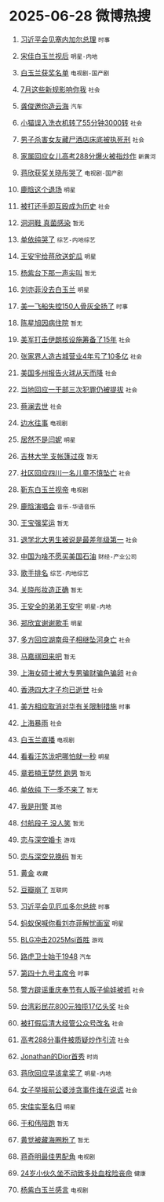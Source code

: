 # 2025-06-28 微博热搜 
1. [习近平会见塞内加尔总理](https://m.weibo.cn/search?containerid=100103type%3D1%26t%3D10%26q%3D%23%E4%B9%A0%E8%BF%91%E5%B9%B3%E4%BC%9A%E8%A7%81%E5%A1%9E%E5%86%85%E5%8A%A0%E5%B0%94%E6%80%BB%E7%90%86%23&stream_entry_id=51&isnewpage=1&extparam=seat%3D1%26c_type%3D51%26q%3D%2523%25E4%25B9%25A0%25E8%25BF%2591%25E5%25B9%25B3%25E4%25BC%259A%25E8%25A7%2581%25E5%25A1%259E%25E5%2586%2585%25E5%258A%25A0%25E5%25B0%2594%25E6%2580%25BB%25E7%2590%2586%2523%26cate%3D10103%26pos%3D0%26dgr%3D0%26filter_type%3Drealtimehot%26stream_entry_id%3D51%26display_time%3D1751044578%26pre_seqid%3D175104457835301616139125) `时事` 

2. [宋佳白玉兰视后](https://m.weibo.cn/search?containerid=100103type%3D1%26t%3D10%26q%3D%E5%AE%8B%E4%BD%B3%E7%99%BD%E7%8E%89%E5%85%B0%E8%A7%86%E5%90%8E&stream_entry_id=31&isnewpage=1&extparam=seat%3D1%26realpos%3D1%26q%3D%25E5%25AE%258B%25E4%25BD%25B3%25E7%2599%25BD%25E7%258E%2589%25E5%2585%25B0%25E8%25A7%2586%25E5%2590%258E%26band_rank%3D1%26filter_type%3Drealtimehot%26c_type%3D31%26flag%3D16%26cate%3D5001%26pos%3D0%26dgr%3D0%26lcate%3D5001%26stream_entry_id%3D31%26display_time%3D1751044578%26pre_seqid%3D175104457835301616139125) `明星-内地` 

3. [白玉兰获奖名单](https://m.weibo.cn/search?containerid=100103type%3D1%26t%3D10%26q%3D%23%E7%99%BD%E7%8E%89%E5%85%B0%E8%8E%B7%E5%A5%96%E5%90%8D%E5%8D%95%23&stream_entry_id=31&isnewpage=1&extparam=seat%3D1%26realpos%3D2%26q%3D%2523%25E7%2599%25BD%25E7%258E%2589%25E5%2585%25B0%25E8%258E%25B7%25E5%25A5%2596%25E5%2590%258D%25E5%258D%2595%2523%26band_rank%3D2%26filter_type%3Drealtimehot%26c_type%3D31%26flag%3D16%26cate%3D5001%26pos%3D1%26dgr%3D0%26lcate%3D5001%26stream_entry_id%3D31%26display_time%3D1751044578%26pre_seqid%3D175104457835301616139125) `电视剧-国产剧` 

4. [7月这些新规影响你我](https://m.weibo.cn/search?containerid=100103type%3D1%26t%3D10%26q%3D%237%E6%9C%88%E8%BF%99%E4%BA%9B%E6%96%B0%E8%A7%84%E5%BD%B1%E5%93%8D%E4%BD%A0%E6%88%91%23&stream_entry_id=31&isnewpage=1&extparam=seat%3D1%26realpos%3D3%26q%3D%25237%25E6%259C%2588%25E8%25BF%2599%25E4%25BA%259B%25E6%2596%25B0%25E8%25A7%2584%25E5%25BD%25B1%25E5%2593%258D%25E4%25BD%25A0%25E6%2588%2591%2523%26band_rank%3D3%26filter_type%3Drealtimehot%26c_type%3D31%26flag%3D0%26cate%3D5001%26pos%3D2%26dgr%3D0%26lcate%3D5001%26stream_entry_id%3D31%26display_time%3D1751044578%26pre_seqid%3D175104457835301616139125) `社会` 

5. [龚俊邀你造云海](https://m.weibo.cn/search?containerid=100103type%3D1%26t%3D10%26q%3D%23%E9%BE%9A%E4%BF%8A%E9%82%80%E4%BD%A0%E9%80%A0%E4%BA%91%E6%B5%B7%23&stream_entry_id=31&isnewpage=1&extparam=seat%3D1%26topic_ad%3D1%26q%3D%2523%25E9%25BE%259A%25E4%25BF%258A%25E9%2582%2580%25E4%25BD%25A0%25E9%2580%25A0%25E4%25BA%2591%25E6%25B5%25B7%2523%26dgr%3D0%26adid%3D292271%26filter_type%3Drealtimehot%26c_type%3D31%26band_rank%3D4%26cate%3D5001%26pos%3D3%26is_ad_pos%3D1%26lcate%3D5001%26stream_entry_id%3D31%26display_time%3D1751044578%26pre_seqid%3D175104457835301616139125) `汽车` 

6. [小猫误入洗衣机转了55分钟3000转](https://m.weibo.cn/search?containerid=100103type%3D1%26t%3D10%26q%3D%23%E5%B0%8F%E7%8C%AB%E8%AF%AF%E5%85%A5%E6%B4%97%E8%A1%A3%E6%9C%BA%E8%BD%AC%E4%BA%8655%E5%88%86%E9%92%9F3000%E8%BD%AC%23&stream_entry_id=31&isnewpage=1&extparam=seat%3D1%26realpos%3D4%26q%3D%2523%25E5%25B0%258F%25E7%258C%25AB%25E8%25AF%25AF%25E5%2585%25A5%25E6%25B4%2597%25E8%25A1%25A3%25E6%259C%25BA%25E8%25BD%25AC%25E4%25BA%258655%25E5%2588%2586%25E9%2592%259F3000%25E8%25BD%25AC%2523%26band_rank%3D4%26filter_type%3Drealtimehot%26c_type%3D31%26flag%3D0%26cate%3D5001%26pos%3D4%26dgr%3D0%26lcate%3D5001%26stream_entry_id%3D31%26display_time%3D1751044578%26pre_seqid%3D175104457835301616139125) `社会` 

7. [男子杀害女友藏尸酒店床底被执死刑](https://m.weibo.cn/search?containerid=100103type%3D1%26t%3D10%26q%3D%23%E7%94%B7%E5%AD%90%E6%9D%80%E5%AE%B3%E5%A5%B3%E5%8F%8B%E8%97%8F%E5%B0%B8%E9%85%92%E5%BA%97%E5%BA%8A%E5%BA%95%E8%A2%AB%E6%89%A7%E6%AD%BB%E5%88%91%23&stream_entry_id=31&isnewpage=1&extparam=seat%3D1%26realpos%3D5%26q%3D%2523%25E7%2594%25B7%25E5%25AD%2590%25E6%259D%2580%25E5%25AE%25B3%25E5%25A5%25B3%25E5%258F%258B%25E8%2597%258F%25E5%25B0%25B8%25E9%2585%2592%25E5%25BA%2597%25E5%25BA%258A%25E5%25BA%2595%25E8%25A2%25AB%25E6%2589%25A7%25E6%25AD%25BB%25E5%2588%2591%2523%26band_rank%3D5%26filter_type%3Drealtimehot%26c_type%3D31%26flag%3D0%26cate%3D5001%26pos%3D5%26dgr%3D0%26lcate%3D5001%26stream_entry_id%3D31%26display_time%3D1751044578%26pre_seqid%3D175104457835301616139125) `社会` 

8. [家属回应女儿高考288分爆火被指炒作](https://m.weibo.cn/search?containerid=100103type%3D1%26t%3D10%26q%3D%E5%AE%B6%E5%B1%9E%E5%9B%9E%E5%BA%94%E5%A5%B3%E5%84%BF%E9%AB%98%E8%80%83288%E5%88%86%E7%88%86%E7%81%AB%E8%A2%AB%E6%8C%87%E7%82%92%E4%BD%9C&stream_entry_id=31&isnewpage=1&extparam=seat%3D1%26realpos%3D6%26q%3D%25E5%25AE%25B6%25E5%25B1%259E%25E5%259B%259E%25E5%25BA%2594%25E5%25A5%25B3%25E5%2584%25BF%25E9%25AB%2598%25E8%2580%2583288%25E5%2588%2586%25E7%2588%2586%25E7%2581%25AB%25E8%25A2%25AB%25E6%258C%2587%25E7%2582%2592%25E4%25BD%259C%26band_rank%3D6%26filter_type%3Drealtimehot%26c_type%3D31%26flag%3D1%26cate%3D5001%26pos%3D6%26dgr%3D0%26lcate%3D5001%26stream_entry_id%3D31%26display_time%3D1751044578%26pre_seqid%3D175104457835301616139125) `新黄河` 

9. [蒋欣获奖关晓彤哭了](https://m.weibo.cn/search?containerid=100103type%3D1%26t%3D10%26q%3D%23%E8%92%8B%E6%AC%A3%E8%8E%B7%E5%A5%96%E5%85%B3%E6%99%93%E5%BD%A4%E5%93%AD%E4%BA%86%23&stream_entry_id=31&isnewpage=1&extparam=seat%3D1%26realpos%3D7%26q%3D%2523%25E8%2592%258B%25E6%25AC%25A3%25E8%258E%25B7%25E5%25A5%2596%25E5%2585%25B3%25E6%2599%2593%25E5%25BD%25A4%25E5%2593%25AD%25E4%25BA%2586%2523%26band_rank%3D7%26filter_type%3Drealtimehot%26c_type%3D31%26flag%3D2%26cate%3D5001%26pos%3D7%26dgr%3D0%26lcate%3D5001%26stream_entry_id%3D31%26display_time%3D1751044578%26pre_seqid%3D175104457835301616139125) `电视剧-国产剧` 

10. [鹿晗这个退场](https://m.weibo.cn/search?containerid=100103type%3D1%26t%3D10%26q%3D%23%E9%B9%BF%E6%99%97%E8%BF%99%E4%B8%AA%E9%80%80%E5%9C%BA%23&stream_entry_id=31&isnewpage=1&extparam=seat%3D1%26realpos%3D8%26q%3D%2523%25E9%25B9%25BF%25E6%2599%2597%25E8%25BF%2599%25E4%25B8%25AA%25E9%2580%2580%25E5%259C%25BA%2523%26band_rank%3D8%26filter_type%3Drealtimehot%26c_type%3D31%26flag%3D2%26cate%3D5001%26pos%3D8%26dgr%3D0%26lcate%3D5001%26stream_entry_id%3D31%26display_time%3D1751044578%26pre_seqid%3D175104457835301616139125) `明星` 

11. [被打还手即互殴成为历史](https://m.weibo.cn/search?containerid=100103type%3D1%26t%3D10%26q%3D%23%E8%A2%AB%E6%89%93%E8%BF%98%E6%89%8B%E5%8D%B3%E4%BA%92%E6%AE%B4%E6%88%90%E4%B8%BA%E5%8E%86%E5%8F%B2%23&stream_entry_id=31&isnewpage=1&extparam=seat%3D1%26realpos%3D9%26q%3D%2523%25E8%25A2%25AB%25E6%2589%2593%25E8%25BF%2598%25E6%2589%258B%25E5%258D%25B3%25E4%25BA%2592%25E6%25AE%25B4%25E6%2588%2590%25E4%25B8%25BA%25E5%258E%2586%25E5%258F%25B2%2523%26band_rank%3D9%26filter_type%3Drealtimehot%26c_type%3D31%26flag%3D0%26cate%3D5001%26pos%3D9%26dgr%3D0%26lcate%3D5001%26stream_entry_id%3D31%26display_time%3D1751044578%26pre_seqid%3D175104457835301616139125) `社会` 

12. [洞洞鞋 真菌感染](https://m.weibo.cn/search?containerid=100103type%3D1%26t%3D10%26q%3D%E6%B4%9E%E6%B4%9E%E9%9E%8B+%E7%9C%9F%E8%8F%8C%E6%84%9F%E6%9F%93&stream_entry_id=31&isnewpage=1&extparam=seat%3D1%26realpos%3D10%26q%3D%25E6%25B4%259E%25E6%25B4%259E%25E9%259E%258B%2520%25E7%259C%259F%25E8%258F%258C%25E6%2584%259F%25E6%259F%2593%26band_rank%3D10%26filter_type%3Drealtimehot%26c_type%3D31%26flag%3D0%26cate%3D5001%26pos%3D10%26dgr%3D0%26lcate%3D5001%26stream_entry_id%3D31%26display_time%3D1751044578%26pre_seqid%3D175104457835301616139125) `暂无` 

13. [单依纯哭了](https://m.weibo.cn/search?containerid=100103type%3D1%26t%3D10%26q%3D%E5%8D%95%E4%BE%9D%E7%BA%AF%E5%93%AD%E4%BA%86&stream_entry_id=31&isnewpage=1&extparam=seat%3D1%26realpos%3D11%26q%3D%25E5%258D%2595%25E4%25BE%259D%25E7%25BA%25AF%25E5%2593%25AD%25E4%25BA%2586%26band_rank%3D11%26filter_type%3Drealtimehot%26c_type%3D31%26flag%3D2%26cate%3D5001%26pos%3D11%26dgr%3D0%26lcate%3D5001%26stream_entry_id%3D31%26display_time%3D1751044578%26pre_seqid%3D175104457835301616139125) `综艺-内地综艺` 

14. [王安宇给蒋欣送蛇瓜](https://m.weibo.cn/search?containerid=100103type%3D1%26t%3D10%26q%3D%23%E7%8E%8B%E5%AE%89%E5%AE%87%E7%BB%99%E8%92%8B%E6%AC%A3%E9%80%81%E8%9B%87%E7%93%9C%23&stream_entry_id=31&isnewpage=1&extparam=seat%3D1%26realpos%3D12%26q%3D%2523%25E7%258E%258B%25E5%25AE%2589%25E5%25AE%2587%25E7%25BB%2599%25E8%2592%258B%25E6%25AC%25A3%25E9%2580%2581%25E8%259B%2587%25E7%2593%259C%2523%26band_rank%3D12%26filter_type%3Drealtimehot%26c_type%3D31%26flag%3D1%26cate%3D5001%26pos%3D12%26dgr%3D0%26lcate%3D5001%26stream_entry_id%3D31%26display_time%3D1751044578%26pre_seqid%3D175104457835301616139125) `明星` 

15. [杨紫台下那一声尖叫](https://m.weibo.cn/search?containerid=100103type%3D1%26t%3D10%26q%3D%E6%9D%A8%E7%B4%AB%E5%8F%B0%E4%B8%8B%E9%82%A3%E4%B8%80%E5%A3%B0%E5%B0%96%E5%8F%AB&stream_entry_id=31&isnewpage=1&extparam=seat%3D1%26realpos%3D13%26q%3D%25E6%259D%25A8%25E7%25B4%25AB%25E5%258F%25B0%25E4%25B8%258B%25E9%2582%25A3%25E4%25B8%2580%25E5%25A3%25B0%25E5%25B0%2596%25E5%258F%25AB%26band_rank%3D13%26filter_type%3Drealtimehot%26c_type%3D31%26flag%3D2%26cate%3D5001%26pos%3D13%26dgr%3D0%26lcate%3D5001%26stream_entry_id%3D31%26display_time%3D1751044578%26pre_seqid%3D175104457835301616139125) `暂无` 

16. [刘亦菲没去白玉兰](https://m.weibo.cn/search?containerid=100103type%3D1%26t%3D10%26q%3D%23%E5%88%98%E4%BA%A6%E8%8F%B2%E6%B2%A1%E5%8E%BB%E7%99%BD%E7%8E%89%E5%85%B0%23&stream_entry_id=31&isnewpage=1&extparam=seat%3D1%26realpos%3D14%26q%3D%2523%25E5%2588%2598%25E4%25BA%25A6%25E8%258F%25B2%25E6%25B2%25A1%25E5%258E%25BB%25E7%2599%25BD%25E7%258E%2589%25E5%2585%25B0%2523%26band_rank%3D14%26filter_type%3Drealtimehot%26c_type%3D31%26flag%3D0%26cate%3D5001%26pos%3D14%26dgr%3D0%26lcate%3D5001%26stream_entry_id%3D31%26display_time%3D1751044578%26pre_seqid%3D175104457835301616139125) `明星` 

17. [美一飞船失控150人骨灰全扬了](https://m.weibo.cn/search?containerid=100103type%3D1%26t%3D10%26q%3D%23%E7%BE%8E%E4%B8%80%E9%A3%9E%E8%88%B9%E5%A4%B1%E6%8E%A7150%E4%BA%BA%E9%AA%A8%E7%81%B0%E5%85%A8%E6%89%AC%E4%BA%86%23&stream_entry_id=31&isnewpage=1&extparam=seat%3D1%26realpos%3D15%26q%3D%2523%25E7%25BE%258E%25E4%25B8%2580%25E9%25A3%259E%25E8%2588%25B9%25E5%25A4%25B1%25E6%258E%25A7150%25E4%25BA%25BA%25E9%25AA%25A8%25E7%2581%25B0%25E5%2585%25A8%25E6%2589%25AC%25E4%25BA%2586%2523%26band_rank%3D15%26filter_type%3Drealtimehot%26c_type%3D31%26flag%3D0%26cate%3D5001%26pos%3D15%26dgr%3D0%26lcate%3D5001%26stream_entry_id%3D31%26display_time%3D1751044578%26pre_seqid%3D175104457835301616139125) `时事` 

18. [陈星旭因病住院](https://m.weibo.cn/search?containerid=100103type%3D1%26t%3D10%26q%3D%23%E9%99%88%E6%98%9F%E6%97%AD%E5%9B%A0%E7%97%85%E4%BD%8F%E9%99%A2%23&stream_entry_id=31&isnewpage=1&extparam=seat%3D1%26realpos%3D16%26q%3D%2523%25E9%2599%2588%25E6%2598%259F%25E6%2597%25AD%25E5%259B%25A0%25E7%2597%2585%25E4%25BD%258F%25E9%2599%25A2%2523%26band_rank%3D16%26filter_type%3Drealtimehot%26c_type%3D31%26flag%3D1%26cate%3D5001%26pos%3D16%26dgr%3D0%26lcate%3D5001%26stream_entry_id%3D31%26display_time%3D1751044578%26pre_seqid%3D175104457835301616139125) `暂无` 

19. [美军打击伊朗核设施筹备了15年](https://m.weibo.cn/search?containerid=100103type%3D1%26t%3D10%26q%3D%23%E7%BE%8E%E5%86%9B%E6%89%93%E5%87%BB%E4%BC%8A%E6%9C%97%E6%A0%B8%E8%AE%BE%E6%96%BD%E7%AD%B9%E5%A4%87%E4%BA%8615%E5%B9%B4%23&stream_entry_id=31&isnewpage=1&extparam=seat%3D1%26realpos%3D17%26q%3D%2523%25E7%25BE%258E%25E5%2586%259B%25E6%2589%2593%25E5%2587%25BB%25E4%25BC%258A%25E6%259C%2597%25E6%25A0%25B8%25E8%25AE%25BE%25E6%2596%25BD%25E7%25AD%25B9%25E5%25A4%2587%25E4%25BA%258615%25E5%25B9%25B4%2523%26band_rank%3D17%26filter_type%3Drealtimehot%26c_type%3D31%26flag%3D1%26cate%3D5001%26pos%3D17%26dgr%3D0%26lcate%3D5001%26stream_entry_id%3D31%26display_time%3D1751044578%26pre_seqid%3D175104457835301616139125) `社会` 

20. [张家界人造古城营业4年亏了10多亿](https://m.weibo.cn/search?containerid=100103type%3D1%26t%3D10%26q%3D%23%E5%BC%A0%E5%AE%B6%E7%95%8C%E4%BA%BA%E9%80%A0%E5%8F%A4%E5%9F%8E%E8%90%A5%E4%B8%9A4%E5%B9%B4%E4%BA%8F%E4%BA%8610%E5%A4%9A%E4%BA%BF%23&stream_entry_id=31&isnewpage=1&extparam=seat%3D1%26realpos%3D18%26q%3D%2523%25E5%25BC%25A0%25E5%25AE%25B6%25E7%2595%258C%25E4%25BA%25BA%25E9%2580%25A0%25E5%258F%25A4%25E5%259F%258E%25E8%2590%25A5%25E4%25B8%259A4%25E5%25B9%25B4%25E4%25BA%258F%25E4%25BA%258610%25E5%25A4%259A%25E4%25BA%25BF%2523%26band_rank%3D18%26filter_type%3Drealtimehot%26c_type%3D31%26flag%3D0%26cate%3D5001%26pos%3D18%26dgr%3D0%26lcate%3D5001%26stream_entry_id%3D31%26display_time%3D1751044578%26pre_seqid%3D175104457835301616139125) `社会` 

21. [美国多州报告火球从天而降](https://m.weibo.cn/search?containerid=100103type%3D1%26t%3D10%26q%3D%23%E7%BE%8E%E5%9B%BD%E5%A4%9A%E5%B7%9E%E6%8A%A5%E5%91%8A%E7%81%AB%E7%90%83%E4%BB%8E%E5%A4%A9%E8%80%8C%E9%99%8D%23&stream_entry_id=31&isnewpage=1&extparam=seat%3D1%26realpos%3D19%26q%3D%2523%25E7%25BE%258E%25E5%259B%25BD%25E5%25A4%259A%25E5%25B7%259E%25E6%258A%25A5%25E5%2591%258A%25E7%2581%25AB%25E7%2590%2583%25E4%25BB%258E%25E5%25A4%25A9%25E8%2580%258C%25E9%2599%258D%2523%26band_rank%3D19%26filter_type%3Drealtimehot%26c_type%3D31%26flag%3D0%26cate%3D5001%26pos%3D19%26dgr%3D0%26lcate%3D5001%26stream_entry_id%3D31%26display_time%3D1751044578%26pre_seqid%3D175104457835301616139125) `社会` 

22. [当地回应一干部三次犯罪仍被提拔](https://m.weibo.cn/search?containerid=100103type%3D1%26t%3D10%26q%3D%23%E5%BD%93%E5%9C%B0%E5%9B%9E%E5%BA%94%E4%B8%80%E5%B9%B2%E9%83%A8%E4%B8%89%E6%AC%A1%E7%8A%AF%E7%BD%AA%E4%BB%8D%E8%A2%AB%E6%8F%90%E6%8B%94%23&stream_entry_id=31&isnewpage=1&extparam=seat%3D1%26realpos%3D20%26q%3D%2523%25E5%25BD%2593%25E5%259C%25B0%25E5%259B%259E%25E5%25BA%2594%25E4%25B8%2580%25E5%25B9%25B2%25E9%2583%25A8%25E4%25B8%2589%25E6%25AC%25A1%25E7%258A%25AF%25E7%25BD%25AA%25E4%25BB%258D%25E8%25A2%25AB%25E6%258F%2590%25E6%258B%2594%2523%26band_rank%3D20%26filter_type%3Drealtimehot%26c_type%3D31%26flag%3D1%26cate%3D5001%26pos%3D20%26dgr%3D0%26lcate%3D5001%26stream_entry_id%3D31%26display_time%3D1751044578%26pre_seqid%3D175104457835301616139125) `社会` 

23. [蔡澜去世](https://m.weibo.cn/search?containerid=100103type%3D1%26t%3D10%26q%3D%23%E8%94%A1%E6%BE%9C%E5%8E%BB%E4%B8%96%23&stream_entry_id=31&isnewpage=1&extparam=seat%3D1%26realpos%3D21%26q%3D%2523%25E8%2594%25A1%25E6%25BE%259C%25E5%258E%25BB%25E4%25B8%2596%2523%26band_rank%3D21%26filter_type%3Drealtimehot%26c_type%3D31%26flag%3D0%26cate%3D5001%26pos%3D21%26dgr%3D0%26lcate%3D5001%26stream_entry_id%3D31%26display_time%3D1751044578%26pre_seqid%3D175104457835301616139125) `社会` 

24. [边水往事](https://m.weibo.cn/search?containerid=100103type%3D1%26t%3D10%26q%3D%E8%BE%B9%E6%B0%B4%E5%BE%80%E4%BA%8B&stream_entry_id=31&isnewpage=1&extparam=seat%3D1%26realpos%3D22%26q%3D%25E8%25BE%25B9%25E6%25B0%25B4%25E5%25BE%2580%25E4%25BA%258B%26band_rank%3D22%26filter_type%3Drealtimehot%26c_type%3D31%26flag%3D1%26cate%3D5001%26pos%3D22%26dgr%3D0%26lcate%3D5001%26stream_entry_id%3D31%26display_time%3D1751044578%26pre_seqid%3D175104457835301616139125) `电视剧` 

25. [居然不是闫妮](https://m.weibo.cn/search?containerid=100103type%3D1%26t%3D10%26q%3D%23%E5%B1%85%E7%84%B6%E4%B8%8D%E6%98%AF%E9%97%AB%E5%A6%AE%23&stream_entry_id=31&isnewpage=1&extparam=seat%3D1%26realpos%3D23%26q%3D%2523%25E5%25B1%2585%25E7%2584%25B6%25E4%25B8%258D%25E6%2598%25AF%25E9%2597%25AB%25E5%25A6%25AE%2523%26band_rank%3D23%26filter_type%3Drealtimehot%26c_type%3D31%26flag%3D0%26cate%3D5001%26pos%3D23%26dgr%3D0%26lcate%3D5001%26stream_entry_id%3D31%26display_time%3D1751044578%26pre_seqid%3D175104457835301616139125) `明星` 

26. [吉林大学 支帐篷过夜](https://m.weibo.cn/search?containerid=100103type%3D1%26t%3D10%26q%3D%E5%90%89%E6%9E%97%E5%A4%A7%E5%AD%A6+%E6%94%AF%E5%B8%90%E7%AF%B7%E8%BF%87%E5%A4%9C&stream_entry_id=31&isnewpage=1&extparam=seat%3D1%26realpos%3D24%26q%3D%25E5%2590%2589%25E6%259E%2597%25E5%25A4%25A7%25E5%25AD%25A6%2520%25E6%2594%25AF%25E5%25B8%2590%25E7%25AF%25B7%25E8%25BF%2587%25E5%25A4%259C%26band_rank%3D24%26filter_type%3Drealtimehot%26c_type%3D31%26flag%3D0%26cate%3D5001%26pos%3D24%26dgr%3D0%26lcate%3D5001%26stream_entry_id%3D31%26display_time%3D1751044578%26pre_seqid%3D175104457835301616139125) `暂无` 

27. [社区回应四川一名儿童不慎坠亡](https://m.weibo.cn/search?containerid=100103type%3D1%26t%3D10%26q%3D%23%E7%A4%BE%E5%8C%BA%E5%9B%9E%E5%BA%94%E5%9B%9B%E5%B7%9D%E4%B8%80%E5%90%8D%E5%84%BF%E7%AB%A5%E4%B8%8D%E6%85%8E%E5%9D%A0%E4%BA%A1%23&stream_entry_id=31&isnewpage=1&extparam=seat%3D1%26realpos%3D25%26q%3D%2523%25E7%25A4%25BE%25E5%258C%25BA%25E5%259B%259E%25E5%25BA%2594%25E5%259B%259B%25E5%25B7%259D%25E4%25B8%2580%25E5%2590%258D%25E5%2584%25BF%25E7%25AB%25A5%25E4%25B8%258D%25E6%2585%258E%25E5%259D%25A0%25E4%25BA%25A1%2523%26band_rank%3D25%26filter_type%3Drealtimehot%26c_type%3D31%26flag%3D1%26cate%3D5001%26pos%3D25%26dgr%3D0%26lcate%3D5001%26stream_entry_id%3D31%26display_time%3D1751044578%26pre_seqid%3D175104457835301616139125) `社会` 

28. [靳东白玉兰视帝](https://m.weibo.cn/search?containerid=100103type%3D1%26t%3D10%26q%3D%23%E9%9D%B3%E4%B8%9C%E7%99%BD%E7%8E%89%E5%85%B0%E8%A7%86%E5%B8%9D%23&stream_entry_id=31&isnewpage=1&extparam=seat%3D1%26realpos%3D26%26q%3D%2523%25E9%259D%25B3%25E4%25B8%259C%25E7%2599%25BD%25E7%258E%2589%25E5%2585%25B0%25E8%25A7%2586%25E5%25B8%259D%2523%26band_rank%3D26%26filter_type%3Drealtimehot%26c_type%3D31%26flag%3D0%26cate%3D5001%26pos%3D26%26dgr%3D0%26lcate%3D5001%26stream_entry_id%3D31%26display_time%3D1751044578%26pre_seqid%3D175104457835301616139125) `电视剧` 

29. [鹿晗演唱会](https://m.weibo.cn/search?containerid=100103type%3D1%26t%3D10%26q%3D%23%E9%B9%BF%E6%99%97%E6%BC%94%E5%94%B1%E4%BC%9A%23&stream_entry_id=31&isnewpage=1&extparam=seat%3D1%26realpos%3D27%26q%3D%2523%25E9%25B9%25BF%25E6%2599%2597%25E6%25BC%2594%25E5%2594%25B1%25E4%25BC%259A%2523%26band_rank%3D27%26filter_type%3Drealtimehot%26c_type%3D31%26flag%3D0%26cate%3D5001%26pos%3D27%26dgr%3D0%26lcate%3D5001%26stream_entry_id%3D31%26display_time%3D1751044578%26pre_seqid%3D175104457835301616139125) `音乐-华语音乐` 

30. [王宝强奖运](https://m.weibo.cn/search?containerid=100103type%3D1%26t%3D10%26q%3D%23%E7%8E%8B%E5%AE%9D%E5%BC%BA%E5%A5%96%E8%BF%90%23&stream_entry_id=31&isnewpage=1&extparam=seat%3D1%26realpos%3D28%26q%3D%2523%25E7%258E%258B%25E5%25AE%259D%25E5%25BC%25BA%25E5%25A5%2596%25E8%25BF%2590%2523%26band_rank%3D28%26filter_type%3Drealtimehot%26c_type%3D31%26flag%3D1%26cate%3D5001%26pos%3D28%26dgr%3D0%26lcate%3D5001%26stream_entry_id%3D31%26display_time%3D1751044578%26pre_seqid%3D175104457835301616139125) `暂无` 

31. [退学北大男生被说是最差年级第一](https://m.weibo.cn/search?containerid=100103type%3D1%26t%3D10%26q%3D%23%E9%80%80%E5%AD%A6%E5%8C%97%E5%A4%A7%E7%94%B7%E7%94%9F%E8%A2%AB%E8%AF%B4%E6%98%AF%E6%9C%80%E5%B7%AE%E5%B9%B4%E7%BA%A7%E7%AC%AC%E4%B8%80%23&stream_entry_id=31&isnewpage=1&extparam=seat%3D1%26realpos%3D29%26q%3D%2523%25E9%2580%2580%25E5%25AD%25A6%25E5%258C%2597%25E5%25A4%25A7%25E7%2594%25B7%25E7%2594%259F%25E8%25A2%25AB%25E8%25AF%25B4%25E6%2598%25AF%25E6%259C%2580%25E5%25B7%25AE%25E5%25B9%25B4%25E7%25BA%25A7%25E7%25AC%25AC%25E4%25B8%2580%2523%26band_rank%3D29%26filter_type%3Drealtimehot%26c_type%3D31%26flag%3D0%26cate%3D5001%26pos%3D29%26dgr%3D0%26lcate%3D5001%26stream_entry_id%3D31%26display_time%3D1751044578%26pre_seqid%3D175104457835301616139125) `社会` 

32. [中国为啥不愿买美国石油](https://m.weibo.cn/search?containerid=100103type%3D1%26t%3D10%26q%3D%23%E4%B8%AD%E5%9B%BD%E4%B8%BA%E5%95%A5%E4%B8%8D%E6%84%BF%E4%B9%B0%E7%BE%8E%E5%9B%BD%E7%9F%B3%E6%B2%B9%23&stream_entry_id=31&isnewpage=1&extparam=seat%3D1%26realpos%3D30%26q%3D%2523%25E4%25B8%25AD%25E5%259B%25BD%25E4%25B8%25BA%25E5%2595%25A5%25E4%25B8%258D%25E6%2584%25BF%25E4%25B9%25B0%25E7%25BE%258E%25E5%259B%25BD%25E7%259F%25B3%25E6%25B2%25B9%2523%26band_rank%3D30%26filter_type%3Drealtimehot%26c_type%3D31%26flag%3D0%26cate%3D5001%26pos%3D30%26dgr%3D0%26lcate%3D5001%26stream_entry_id%3D31%26display_time%3D1751044578%26pre_seqid%3D175104457835301616139125) `财经-产业公司` 

33. [歌手排名](https://m.weibo.cn/search?containerid=100103type%3D1%26t%3D10%26q%3D%E6%AD%8C%E6%89%8B%E6%8E%92%E5%90%8D&stream_entry_id=31&isnewpage=1&extparam=seat%3D1%26realpos%3D31%26q%3D%25E6%25AD%258C%25E6%2589%258B%25E6%258E%2592%25E5%2590%258D%26band_rank%3D31%26filter_type%3Drealtimehot%26c_type%3D31%26flag%3D0%26cate%3D5001%26pos%3D31%26dgr%3D0%26lcate%3D5001%26stream_entry_id%3D31%26display_time%3D1751044578%26pre_seqid%3D175104457835301616139125) `综艺-内地综艺` 

34. [关晓彤妆造正确](https://m.weibo.cn/search?containerid=100103type%3D1%26t%3D10%26q%3D%E5%85%B3%E6%99%93%E5%BD%A4%E5%A6%86%E9%80%A0%E6%AD%A3%E7%A1%AE&stream_entry_id=31&isnewpage=1&extparam=seat%3D1%26realpos%3D32%26q%3D%25E5%2585%25B3%25E6%2599%2593%25E5%25BD%25A4%25E5%25A6%2586%25E9%2580%25A0%25E6%25AD%25A3%25E7%25A1%25AE%26band_rank%3D32%26filter_type%3Drealtimehot%26c_type%3D31%26flag%3D0%26cate%3D5001%26pos%3D32%26dgr%3D0%26lcate%3D5001%26stream_entry_id%3D31%26display_time%3D1751044578%26pre_seqid%3D175104457835301616139125) `暂无` 

35. [王安全的弟弟王安宇](https://m.weibo.cn/search?containerid=100103type%3D1%26t%3D10%26q%3D%23%E7%8E%8B%E5%AE%89%E5%85%A8%E7%9A%84%E5%BC%9F%E5%BC%9F%E7%8E%8B%E5%AE%89%E5%AE%87%23&stream_entry_id=31&isnewpage=1&extparam=seat%3D1%26realpos%3D33%26q%3D%2523%25E7%258E%258B%25E5%25AE%2589%25E5%2585%25A8%25E7%259A%2584%25E5%25BC%259F%25E5%25BC%259F%25E7%258E%258B%25E5%25AE%2589%25E5%25AE%2587%2523%26band_rank%3D33%26filter_type%3Drealtimehot%26c_type%3D31%26flag%3D1%26cate%3D5001%26pos%3D33%26dgr%3D0%26lcate%3D5001%26stream_entry_id%3D31%26display_time%3D1751044578%26pre_seqid%3D175104457835301616139125) `明星-内地` 

36. [郑欣宜谢谢歌手](https://m.weibo.cn/search?containerid=100103type%3D1%26t%3D10%26q%3D%E9%83%91%E6%AC%A3%E5%AE%9C%E8%B0%A2%E8%B0%A2%E6%AD%8C%E6%89%8B&stream_entry_id=31&isnewpage=1&extparam=seat%3D1%26realpos%3D34%26q%3D%25E9%2583%2591%25E6%25AC%25A3%25E5%25AE%259C%25E8%25B0%25A2%25E8%25B0%25A2%25E6%25AD%258C%25E6%2589%258B%26band_rank%3D34%26filter_type%3Drealtimehot%26c_type%3D31%26flag%3D1%26cate%3D5001%26pos%3D34%26dgr%3D0%26lcate%3D5001%26stream_entry_id%3D31%26display_time%3D1751044578%26pre_seqid%3D175104457835301616139125) `明星` 

37. [多方回应湖南母子相继坠河身亡](https://m.weibo.cn/search?containerid=100103type%3D1%26t%3D10%26q%3D%23%E5%A4%9A%E6%96%B9%E5%9B%9E%E5%BA%94%E6%B9%96%E5%8D%97%E6%AF%8D%E5%AD%90%E7%9B%B8%E7%BB%A7%E5%9D%A0%E6%B2%B3%E8%BA%AB%E4%BA%A1%23&stream_entry_id=31&isnewpage=1&extparam=seat%3D1%26realpos%3D35%26q%3D%2523%25E5%25A4%259A%25E6%2596%25B9%25E5%259B%259E%25E5%25BA%2594%25E6%25B9%2596%25E5%258D%2597%25E6%25AF%258D%25E5%25AD%2590%25E7%259B%25B8%25E7%25BB%25A7%25E5%259D%25A0%25E6%25B2%25B3%25E8%25BA%25AB%25E4%25BA%25A1%2523%26band_rank%3D35%26filter_type%3Drealtimehot%26c_type%3D31%26flag%3D0%26cate%3D5001%26pos%3D35%26dgr%3D0%26lcate%3D5001%26stream_entry_id%3D31%26display_time%3D1751044578%26pre_seqid%3D175104457835301616139125) `社会` 

38. [马嘉祺回来吧](https://m.weibo.cn/search?containerid=100103type%3D1%26t%3D10%26q%3D%E9%A9%AC%E5%98%89%E7%A5%BA%E5%9B%9E%E6%9D%A5%E5%90%A7&stream_entry_id=31&isnewpage=1&extparam=seat%3D1%26realpos%3D36%26q%3D%25E9%25A9%25AC%25E5%2598%2589%25E7%25A5%25BA%25E5%259B%259E%25E6%259D%25A5%25E5%2590%25A7%26band_rank%3D36%26filter_type%3Drealtimehot%26c_type%3D31%26flag%3D0%26cate%3D5001%26pos%3D36%26dgr%3D0%26lcate%3D5001%26stream_entry_id%3D31%26display_time%3D1751044578%26pre_seqid%3D175104457835301616139125) `暂无` 

39. [上海女硕士被大专男骗财骗色骗卵](https://m.weibo.cn/search?containerid=100103type%3D1%26t%3D10%26q%3D%23%E4%B8%8A%E6%B5%B7%E5%A5%B3%E7%A1%95%E5%A3%AB%E8%A2%AB%E5%A4%A7%E4%B8%93%E7%94%B7%E9%AA%97%E8%B4%A2%E9%AA%97%E8%89%B2%E9%AA%97%E5%8D%B5%23&stream_entry_id=31&isnewpage=1&extparam=seat%3D1%26realpos%3D37%26q%3D%2523%25E4%25B8%258A%25E6%25B5%25B7%25E5%25A5%25B3%25E7%25A1%2595%25E5%25A3%25AB%25E8%25A2%25AB%25E5%25A4%25A7%25E4%25B8%2593%25E7%2594%25B7%25E9%25AA%2597%25E8%25B4%25A2%25E9%25AA%2597%25E8%2589%25B2%25E9%25AA%2597%25E5%258D%25B5%2523%26band_rank%3D37%26filter_type%3Drealtimehot%26c_type%3D31%26flag%3D0%26cate%3D5001%26pos%3D37%26dgr%3D0%26lcate%3D5001%26stream_entry_id%3D31%26display_time%3D1751044578%26pre_seqid%3D175104457835301616139125) `社会` 

40. [香港四大才子均已逝世](https://m.weibo.cn/search?containerid=100103type%3D1%26t%3D10%26q%3D%23%E9%A6%99%E6%B8%AF%E5%9B%9B%E5%A4%A7%E6%89%8D%E5%AD%90%E5%9D%87%E5%B7%B2%E9%80%9D%E4%B8%96%23&stream_entry_id=31&isnewpage=1&extparam=seat%3D1%26realpos%3D38%26q%3D%2523%25E9%25A6%2599%25E6%25B8%25AF%25E5%259B%259B%25E5%25A4%25A7%25E6%2589%258D%25E5%25AD%2590%25E5%259D%2587%25E5%25B7%25B2%25E9%2580%259D%25E4%25B8%2596%2523%26band_rank%3D38%26filter_type%3Drealtimehot%26c_type%3D31%26flag%3D0%26cate%3D5001%26pos%3D38%26dgr%3D0%26lcate%3D5001%26stream_entry_id%3D31%26display_time%3D1751044578%26pre_seqid%3D175104457835301616139125) `社会` 

41. [美方相应取消对华有关限制措施](https://m.weibo.cn/search?containerid=100103type%3D1%26t%3D10%26q%3D%23%E7%BE%8E%E6%96%B9%E7%9B%B8%E5%BA%94%E5%8F%96%E6%B6%88%E5%AF%B9%E5%8D%8E%E6%9C%89%E5%85%B3%E9%99%90%E5%88%B6%E6%8E%AA%E6%96%BD%23&stream_entry_id=31&isnewpage=1&extparam=seat%3D1%26realpos%3D39%26q%3D%2523%25E7%25BE%258E%25E6%2596%25B9%25E7%259B%25B8%25E5%25BA%2594%25E5%258F%2596%25E6%25B6%2588%25E5%25AF%25B9%25E5%258D%258E%25E6%259C%2589%25E5%2585%25B3%25E9%2599%2590%25E5%2588%25B6%25E6%258E%25AA%25E6%2596%25BD%2523%26band_rank%3D39%26filter_type%3Drealtimehot%26c_type%3D31%26flag%3D0%26cate%3D5001%26pos%3D39%26dgr%3D0%26lcate%3D5001%26stream_entry_id%3D31%26display_time%3D1751044578%26pre_seqid%3D175104457835301616139125) `时事` 

42. [上海暴雨](https://m.weibo.cn/search?containerid=100103type%3D1%26t%3D10%26q%3D%E4%B8%8A%E6%B5%B7%E6%9A%B4%E9%9B%A8&stream_entry_id=31&isnewpage=1&extparam=seat%3D1%26realpos%3D40%26q%3D%25E4%25B8%258A%25E6%25B5%25B7%25E6%259A%25B4%25E9%259B%25A8%26band_rank%3D40%26filter_type%3Drealtimehot%26c_type%3D31%26flag%3D0%26cate%3D5001%26pos%3D40%26dgr%3D0%26lcate%3D5001%26stream_entry_id%3D31%26display_time%3D1751044578%26pre_seqid%3D175104457835301616139125) `社会` 

43. [白玉兰直播](https://m.weibo.cn/search?containerid=100103type%3D1%26t%3D10%26q%3D%23%E7%99%BD%E7%8E%89%E5%85%B0%E7%9B%B4%E6%92%AD%23&stream_entry_id=31&isnewpage=1&extparam=seat%3D1%26realpos%3D41%26q%3D%2523%25E7%2599%25BD%25E7%258E%2589%25E5%2585%25B0%25E7%259B%25B4%25E6%2592%25AD%2523%26band_rank%3D41%26filter_type%3Drealtimehot%26c_type%3D31%26flag%3D0%26cate%3D5001%26pos%3D41%26dgr%3D0%26lcate%3D5001%26stream_entry_id%3D31%26display_time%3D1751044578%26pre_seqid%3D175104457835301616139125) `电视剧` 

44. [看看汪苏泷吧哪怕就一秒](https://m.weibo.cn/search?containerid=100103type%3D1%26t%3D10%26q%3D%E7%9C%8B%E7%9C%8B%E6%B1%AA%E8%8B%8F%E6%B3%B7%E5%90%A7%E5%93%AA%E6%80%95%E5%B0%B1%E4%B8%80%E7%A7%92&stream_entry_id=31&isnewpage=1&extparam=seat%3D1%26realpos%3D42%26q%3D%25E7%259C%258B%25E7%259C%258B%25E6%25B1%25AA%25E8%258B%258F%25E6%25B3%25B7%25E5%2590%25A7%25E5%2593%25AA%25E6%2580%2595%25E5%25B0%25B1%25E4%25B8%2580%25E7%25A7%2592%26band_rank%3D42%26filter_type%3Drealtimehot%26c_type%3D31%26flag%3D1%26cate%3D5001%26pos%3D42%26dgr%3D0%26lcate%3D5001%26stream_entry_id%3D31%26display_time%3D1751044578%26pre_seqid%3D175104457835301616139125) `明星` 

45. [章若楠王楚然 跑男](https://m.weibo.cn/search?containerid=100103type%3D1%26t%3D10%26q%3D%E7%AB%A0%E8%8B%A5%E6%A5%A0%E7%8E%8B%E6%A5%9A%E7%84%B6+%E8%B7%91%E7%94%B7&stream_entry_id=31&isnewpage=1&extparam=seat%3D1%26realpos%3D43%26q%3D%25E7%25AB%25A0%25E8%258B%25A5%25E6%25A5%25A0%25E7%258E%258B%25E6%25A5%259A%25E7%2584%25B6%2520%25E8%25B7%2591%25E7%2594%25B7%26band_rank%3D43%26filter_type%3Drealtimehot%26c_type%3D31%26flag%3D1%26cate%3D5001%26pos%3D43%26dgr%3D0%26lcate%3D5001%26stream_entry_id%3D31%26display_time%3D1751044578%26pre_seqid%3D175104457835301616139125) `暂无` 

46. [单依纯 下一季不来了](https://m.weibo.cn/search?containerid=100103type%3D1%26t%3D10%26q%3D%E5%8D%95%E4%BE%9D%E7%BA%AF+%E4%B8%8B%E4%B8%80%E5%AD%A3%E4%B8%8D%E6%9D%A5%E4%BA%86&stream_entry_id=31&isnewpage=1&extparam=seat%3D1%26realpos%3D44%26q%3D%25E5%258D%2595%25E4%25BE%259D%25E7%25BA%25AF%2520%25E4%25B8%258B%25E4%25B8%2580%25E5%25AD%25A3%25E4%25B8%258D%25E6%259D%25A5%25E4%25BA%2586%26band_rank%3D44%26filter_type%3Drealtimehot%26c_type%3D31%26flag%3D0%26cate%3D5001%26pos%3D44%26dgr%3D0%26lcate%3D5001%26stream_entry_id%3D31%26display_time%3D1751044578%26pre_seqid%3D175104457835301616139125) `暂无` 

47. [我是刑警](https://m.weibo.cn/search?containerid=100103type%3D1%26t%3D10%26q%3D%E6%88%91%E6%98%AF%E5%88%91%E8%AD%A6&stream_entry_id=31&isnewpage=1&extparam=seat%3D1%26realpos%3D45%26q%3D%25E6%2588%2591%25E6%2598%25AF%25E5%2588%2591%25E8%25AD%25A6%26band_rank%3D45%26filter_type%3Drealtimehot%26c_type%3D31%26flag%3D1%26cate%3D5001%26pos%3D45%26dgr%3D0%26lcate%3D5001%26stream_entry_id%3D31%26display_time%3D1751044578%26pre_seqid%3D175104457835301616139125) `其他` 

48. [付航段子 没人笑](https://m.weibo.cn/search?containerid=100103type%3D1%26t%3D10%26q%3D%E4%BB%98%E8%88%AA%E6%AE%B5%E5%AD%90+%E6%B2%A1%E4%BA%BA%E7%AC%91&stream_entry_id=31&isnewpage=1&extparam=seat%3D1%26realpos%3D46%26q%3D%25E4%25BB%2598%25E8%2588%25AA%25E6%25AE%25B5%25E5%25AD%2590%2520%25E6%25B2%25A1%25E4%25BA%25BA%25E7%25AC%2591%26band_rank%3D46%26filter_type%3Drealtimehot%26c_type%3D31%26flag%3D0%26cate%3D5001%26pos%3D46%26dgr%3D0%26lcate%3D5001%26stream_entry_id%3D31%26display_time%3D1751044578%26pre_seqid%3D175104457835301616139125) `暂无` 

49. [恋与深空婚卡](https://m.weibo.cn/search?containerid=100103type%3D1%26t%3D10%26q%3D%23%E6%81%8B%E4%B8%8E%E6%B7%B1%E7%A9%BA%E5%A9%9A%E5%8D%A1%23&stream_entry_id=31&isnewpage=1&extparam=seat%3D1%26realpos%3D47%26q%3D%2523%25E6%2581%258B%25E4%25B8%258E%25E6%25B7%25B1%25E7%25A9%25BA%25E5%25A9%259A%25E5%258D%25A1%2523%26band_rank%3D47%26filter_type%3Drealtimehot%26c_type%3D31%26flag%3D0%26cate%3D5001%26pos%3D47%26dgr%3D0%26lcate%3D5001%26stream_entry_id%3D31%26display_time%3D1751044578%26pre_seqid%3D175104457835301616139125) `游戏` 

50. [恋与深空兑换码](https://m.weibo.cn/search?containerid=100103type%3D1%26t%3D10%26q%3D%E6%81%8B%E4%B8%8E%E6%B7%B1%E7%A9%BA%E5%85%91%E6%8D%A2%E7%A0%81&stream_entry_id=31&isnewpage=1&extparam=seat%3D1%26realpos%3D48%26q%3D%25E6%2581%258B%25E4%25B8%258E%25E6%25B7%25B1%25E7%25A9%25BA%25E5%2585%2591%25E6%258D%25A2%25E7%25A0%2581%26band_rank%3D48%26filter_type%3Drealtimehot%26c_type%3D31%26flag%3D0%26cate%3D5001%26pos%3D48%26dgr%3D0%26lcate%3D5001%26stream_entry_id%3D31%26display_time%3D1751044578%26pre_seqid%3D175104457835301616139125) `暂无` 

51. [黄金](https://m.weibo.cn/search?containerid=100103type%3D1%26t%3D10%26q%3D%E9%BB%84%E9%87%91&stream_entry_id=31&isnewpage=1&extparam=seat%3D1%26realpos%3D49%26q%3D%25E9%25BB%2584%25E9%2587%2591%26band_rank%3D49%26filter_type%3Drealtimehot%26c_type%3D31%26flag%3D0%26cate%3D5001%26pos%3D49%26dgr%3D0%26lcate%3D5001%26stream_entry_id%3D31%26display_time%3D1751044578%26pre_seqid%3D175104457835301616139125) `收藏` 

52. [豆瓣崩了](https://m.weibo.cn/search?containerid=100103type%3D1%26t%3D10%26q%3D%E8%B1%86%E7%93%A3%E5%B4%A9%E4%BA%86&stream_entry_id=31&isnewpage=1&extparam=seat%3D1%26realpos%3D50%26q%3D%25E8%25B1%2586%25E7%2593%25A3%25E5%25B4%25A9%25E4%25BA%2586%26band_rank%3D50%26filter_type%3Drealtimehot%26c_type%3D31%26flag%3D0%26cate%3D5001%26pos%3D50%26dgr%3D0%26lcate%3D5001%26stream_entry_id%3D31%26display_time%3D1751044578%26pre_seqid%3D175104457835301616139125) `互联网` 

53. [习近平会见厄瓜多尔总统](https://m.weibo.cn/search?containerid=100103type%3D1%26t%3D10%26q%3D%23%E4%B9%A0%E8%BF%91%E5%B9%B3%E4%BC%9A%E8%A7%81%E5%8E%84%E7%93%9C%E5%A4%9A%E5%B0%94%E6%80%BB%E7%BB%9F%23&stream_entry_id=51&isnewpage=1&extparam=seat%3D1%26pos%3D0%26filter_type%3Drealtimehot%26stream_entry_id%3D51%26c_type%3D51%26dgr%3D0%26q%3D%2523%25E4%25B9%25A0%25E8%25BF%2591%25E5%25B9%25B3%25E4%25BC%259A%25E8%25A7%2581%25E5%258E%2584%25E7%2593%259C%25E5%25A4%259A%25E5%25B0%2594%25E6%2580%25BB%25E7%25BB%259F%2523%26cate%3D10103%26display_time%3D1751044529%26pre_seqid%3D17510445297670161849521) `时事` 

54. [蚂蚁保喊你看刘亦菲解忧画室](https://m.weibo.cn/search?containerid=100103type%3D1%26t%3D10%26q%3D%23%E8%9A%82%E8%9A%81%E4%BF%9D%E5%96%8A%E4%BD%A0%E7%9C%8B%E5%88%98%E4%BA%A6%E8%8F%B2%E8%A7%A3%E5%BF%A7%E7%94%BB%E5%AE%A4%23&stream_entry_id=31&isnewpage=1&extparam=seat%3D1%26filter_type%3Drealtimehot%26band_rank%3D4%26c_type%3D31%26lcate%3D5001%26topic_ad%3D1%26is_ad_pos%3D1%26cate%3D5001%26stream_entry_id%3D31%26q%3D%2523%25E8%259A%2582%25E8%259A%2581%25E4%25BF%259D%25E5%2596%258A%25E4%25BD%25A0%25E7%259C%258B%25E5%2588%2598%25E4%25BA%25A6%25E8%258F%25B2%25E8%25A7%25A3%25E5%25BF%25A7%25E7%2594%25BB%25E5%25AE%25A4%2523%26dgr%3D0%26adid%3D292129%26pos%3D3%26display_time%3D1751044529%26pre_seqid%3D17510445297670161849521) `明星` 

55. [BLG冲击2025Msi首胜](https://m.weibo.cn/search?containerid=100103type%3D1%26t%3D10%26q%3D%23BLG%E5%86%B2%E5%87%BB2025Msi%E9%A6%96%E8%83%9C%23&stream_entry_id=31&isnewpage=1&extparam=seat%3D1%26filter_type%3Drealtimehot%26pos%3D48%26cate%3D5001%26flag%3D0%26realpos%3D48%26lcate%3D5001%26q%3D%2523BLG%25E5%2586%25B2%25E5%2587%25BB2025Msi%25E9%25A6%2596%25E8%2583%259C%2523%26band_rank%3D48%26dgr%3D0%26c_type%3D31%26stream_entry_id%3D31%26display_time%3D1751044529%26pre_seqid%3D17510445297670161849521) `游戏` 

56. [路虎卫士始于1948](https://m.weibo.cn/search?containerid=100103type%3D1%26t%3D10%26q%3D%23%E8%B7%AF%E8%99%8E%E5%8D%AB%E5%A3%AB%E5%A7%8B%E4%BA%8E1948%23&stream_entry_id=31&isnewpage=1&extparam=seat%3D1%26lcate%3D5001%26stream_entry_id%3D31%26is_ad_pos%3D1%26q%3D%2523%25E8%25B7%25AF%25E8%2599%258E%25E5%258D%25AB%25E5%25A3%25AB%25E5%25A7%258B%25E4%25BA%258E1948%2523%26dgr%3D0%26filter_type%3Drealtimehot%26adid%3D291355%26pos%3D7%26c_type%3D31%26topic_ad%3D1%26band_rank%3D7%26cate%3D5001%26display_time%3D1751044478%26pre_seqid%3D17510444787150160325772) `汽车` 

57. [第四十九号主席令](https://m.weibo.cn/search?containerid=100103type%3D1%26t%3D10%26q%3D%23%E7%AC%AC%E5%9B%9B%E5%8D%81%E4%B9%9D%E5%8F%B7%E4%B8%BB%E5%B8%AD%E4%BB%A4%23&stream_entry_id=51&isnewpage=1&extparam=seat%3D1%26stream_entry_id%3D51%26c_type%3D51%26pos%3D0%26cate%3D10103%26filter_type%3Drealtimehot%26q%3D%2523%25E7%25AC%25AC%25E5%259B%259B%25E5%258D%2581%25E4%25B9%259D%25E5%258F%25B7%25E4%25B8%25BB%25E5%25B8%25AD%25E4%25BB%25A4%2523%26dgr%3D0%26display_time%3D1751044428%26pre_seqid%3D17510444282760160298193) `时事` 

58. [警方辟谣重庆奉节有人贩子偷娃被抓](https://m.weibo.cn/search?containerid=100103type%3D1%26t%3D10%26q%3D%23%E8%AD%A6%E6%96%B9%E8%BE%9F%E8%B0%A3%E9%87%8D%E5%BA%86%E5%A5%89%E8%8A%82%E6%9C%89%E4%BA%BA%E8%B4%A9%E5%AD%90%E5%81%B7%E5%A8%83%E8%A2%AB%E6%8A%93%23&stream_entry_id=31&isnewpage=1&extparam=seat%3D1%26stream_entry_id%3D31%26adid%3D292262%26band_rank%3D7%26pos%3D6%26is_ad_pos%3D1%26filter_type%3Drealtimehot%26c_type%3D31%26cate%3D5001%26lcate%3D5001%26q%3D%2523%25E8%25AD%25A6%25E6%2596%25B9%25E8%25BE%259F%25E8%25B0%25A3%25E9%2587%258D%25E5%25BA%2586%25E5%25A5%2589%25E8%258A%2582%25E6%259C%2589%25E4%25BA%25BA%25E8%25B4%25A9%25E5%25AD%2590%25E5%2581%25B7%25E5%25A8%2583%25E8%25A2%25AB%25E6%258A%2593%2523%26dgr%3D0%26display_time%3D1751044428%26pre_seqid%3D17510444282760160298193) `社会` 

59. [台湾彩民花800元独揽17亿头奖](https://m.weibo.cn/search?containerid=100103type%3D1%26t%3D10%26q%3D%23%E5%8F%B0%E6%B9%BE%E5%BD%A9%E6%B0%91%E8%8A%B1800%E5%85%83%E7%8B%AC%E6%8F%BD17%E4%BA%BF%E5%A4%B4%E5%A5%96%23&stream_entry_id=31&isnewpage=1&extparam=seat%3D1%26stream_entry_id%3D31%26band_rank%3D49%26pos%3D49%26flag%3D0%26filter_type%3Drealtimehot%26lcate%3D5001%26realpos%3D49%26cate%3D5001%26c_type%3D31%26q%3D%2523%25E5%258F%25B0%25E6%25B9%25BE%25E5%25BD%25A9%25E6%25B0%2591%25E8%258A%25B1800%25E5%2585%2583%25E7%258B%25AC%25E6%258F%25BD17%25E4%25BA%25BF%25E5%25A4%25B4%25E5%25A5%2596%2523%26dgr%3D0%26display_time%3D1751044428%26pre_seqid%3D17510444282760160298193) `社会` 

60. [被打假后清大经管公众号改名](https://m.weibo.cn/search?containerid=100103type%3D1%26t%3D10%26q%3D%23%E8%A2%AB%E6%89%93%E5%81%87%E5%90%8E%E6%B8%85%E5%A4%A7%E7%BB%8F%E7%AE%A1%E5%85%AC%E4%BC%97%E5%8F%B7%E6%94%B9%E5%90%8D%23&stream_entry_id=31&isnewpage=1&extparam=seat%3D1%26q%3D%2523%25E8%25A2%25AB%25E6%2589%2593%25E5%2581%2587%25E5%2590%258E%25E6%25B8%2585%25E5%25A4%25A7%25E7%25BB%258F%25E7%25AE%25A1%25E5%2585%25AC%25E4%25BC%2597%25E5%258F%25B7%25E6%2594%25B9%25E5%2590%258D%2523%26filter_type%3Drealtimehot%26dgr%3D0%26c_type%3D31%26flag%3D1%26cate%3D5001%26pos%3D15%26band_rank%3D15%26stream_entry_id%3D31%26lcate%3D5001%26realpos%3D15%26display_time%3D1751041252%26pre_seqid%3D175104125262901616007136) `社会` 

61. [高考288分事件被质疑炒作引流](https://m.weibo.cn/search?containerid=100103type%3D1%26t%3D10%26q%3D%23%E9%AB%98%E8%80%83288%E5%88%86%E4%BA%8B%E4%BB%B6%E8%A2%AB%E8%B4%A8%E7%96%91%E7%82%92%E4%BD%9C%E5%BC%95%E6%B5%81%23&stream_entry_id=31&isnewpage=1&extparam=seat%3D1%26q%3D%2523%25E9%25AB%2598%25E8%2580%2583288%25E5%2588%2586%25E4%25BA%258B%25E4%25BB%25B6%25E8%25A2%25AB%25E8%25B4%25A8%25E7%2596%2591%25E7%2582%2592%25E4%25BD%259C%25E5%25BC%2595%25E6%25B5%2581%2523%26filter_type%3Drealtimehot%26dgr%3D0%26c_type%3D31%26flag%3D0%26cate%3D5001%26pos%3D18%26band_rank%3D18%26stream_entry_id%3D31%26lcate%3D5001%26realpos%3D18%26display_time%3D1751041252%26pre_seqid%3D175104125262901616007136) `社会` 

62. [Jonathan的Dior首秀](https://m.weibo.cn/search?containerid=100103type%3D1%26t%3D10%26q%3D%23Jonathan%E7%9A%84Dior%E9%A6%96%E7%A7%80%23&stream_entry_id=31&isnewpage=1&extparam=seat%3D1%26q%3D%2523Jonathan%25E7%259A%2584Dior%25E9%25A6%2596%25E7%25A7%2580%2523%26filter_type%3Drealtimehot%26dgr%3D0%26c_type%3D31%26flag%3D1%26cate%3D5001%26pos%3D23%26band_rank%3D23%26stream_entry_id%3D31%26lcate%3D5001%26realpos%3D23%26display_time%3D1751041252%26pre_seqid%3D175104125262901616007136) `时尚` 

63. [蒋欣回应早该拿奖了](https://m.weibo.cn/search?containerid=100103type%3D1%26t%3D10%26q%3D%23%E8%92%8B%E6%AC%A3%E5%9B%9E%E5%BA%94%E6%97%A9%E8%AF%A5%E6%8B%BF%E5%A5%96%E4%BA%86%23&stream_entry_id=31&isnewpage=1&extparam=seat%3D1%26q%3D%2523%25E8%2592%258B%25E6%25AC%25A3%25E5%259B%259E%25E5%25BA%2594%25E6%2597%25A9%25E8%25AF%25A5%25E6%258B%25BF%25E5%25A5%2596%25E4%25BA%2586%2523%26filter_type%3Drealtimehot%26dgr%3D0%26c_type%3D31%26flag%3D1%26cate%3D5001%26pos%3D25%26band_rank%3D25%26stream_entry_id%3D31%26lcate%3D5001%26realpos%3D25%26display_time%3D1751041252%26pre_seqid%3D175104125262901616007136) `明星-内地` 

64. [女子举报前公婆涉贪事件谁在说谎](https://m.weibo.cn/search?containerid=100103type%3D1%26t%3D10%26q%3D%23%E5%A5%B3%E5%AD%90%E4%B8%BE%E6%8A%A5%E5%89%8D%E5%85%AC%E5%A9%86%E6%B6%89%E8%B4%AA%E4%BA%8B%E4%BB%B6%E8%B0%81%E5%9C%A8%E8%AF%B4%E8%B0%8E%23&stream_entry_id=31&isnewpage=1&extparam=seat%3D1%26q%3D%2523%25E5%25A5%25B3%25E5%25AD%2590%25E4%25B8%25BE%25E6%258A%25A5%25E5%2589%258D%25E5%2585%25AC%25E5%25A9%2586%25E6%25B6%2589%25E8%25B4%25AA%25E4%25BA%258B%25E4%25BB%25B6%25E8%25B0%2581%25E5%259C%25A8%25E8%25AF%25B4%25E8%25B0%258E%2523%26filter_type%3Drealtimehot%26dgr%3D0%26c_type%3D31%26flag%3D1%26cate%3D5001%26pos%3D30%26band_rank%3D30%26stream_entry_id%3D31%26lcate%3D5001%26realpos%3D30%26display_time%3D1751041252%26pre_seqid%3D175104125262901616007136) `社会` 

65. [宋佳实至名归](https://m.weibo.cn/search?containerid=100103type%3D1%26t%3D10%26q%3D%23%E5%AE%8B%E4%BD%B3%E5%AE%9E%E8%87%B3%E5%90%8D%E5%BD%92%23&stream_entry_id=31&isnewpage=1&extparam=seat%3D1%26q%3D%2523%25E5%25AE%258B%25E4%25BD%25B3%25E5%25AE%259E%25E8%2587%25B3%25E5%2590%258D%25E5%25BD%2592%2523%26filter_type%3Drealtimehot%26dgr%3D0%26c_type%3D31%26flag%3D1%26cate%3D5001%26pos%3D32%26band_rank%3D32%26stream_entry_id%3D31%26lcate%3D5001%26realpos%3D32%26display_time%3D1751041252%26pre_seqid%3D175104125262901616007136) `明星` 

66. [于和伟陪跑](https://m.weibo.cn/search?containerid=100103type%3D1%26t%3D10%26q%3D%23%E4%BA%8E%E5%92%8C%E4%BC%9F%E9%99%AA%E8%B7%91%23&stream_entry_id=31&isnewpage=1&extparam=seat%3D1%26q%3D%2523%25E4%25BA%258E%25E5%2592%258C%25E4%25BC%259F%25E9%2599%25AA%25E8%25B7%2591%2523%26filter_type%3Drealtimehot%26dgr%3D0%26c_type%3D31%26flag%3D1%26cate%3D5001%26pos%3D33%26band_rank%3D33%26stream_entry_id%3D31%26lcate%3D5001%26realpos%3D33%26display_time%3D1751041252%26pre_seqid%3D175104125262901616007136) `暂无` 

67. [黄觉被藏海圈粉了](https://m.weibo.cn/search?containerid=100103type%3D1%26t%3D10%26q%3D%E9%BB%84%E8%A7%89%E8%A2%AB%E8%97%8F%E6%B5%B7%E5%9C%88%E7%B2%89%E4%BA%86&stream_entry_id=31&isnewpage=1&extparam=seat%3D1%26q%3D%25E9%25BB%2584%25E8%25A7%2589%25E8%25A2%25AB%25E8%2597%258F%25E6%25B5%25B7%25E5%259C%2588%25E7%25B2%2589%25E4%25BA%2586%26filter_type%3Drealtimehot%26dgr%3D0%26c_type%3D31%26flag%3D1%26cate%3D5001%26pos%3D42%26band_rank%3D42%26stream_entry_id%3D31%26lcate%3D5001%26realpos%3D42%26display_time%3D1751041252%26pre_seqid%3D175104125262901616007136) `暂无` 

68. [蒋奇明最佳男配角](https://m.weibo.cn/search?containerid=100103type%3D1%26t%3D10%26q%3D%23%E8%92%8B%E5%A5%87%E6%98%8E%E6%9C%80%E4%BD%B3%E7%94%B7%E9%85%8D%E8%A7%92%23&stream_entry_id=31&isnewpage=1&extparam=seat%3D1%26q%3D%2523%25E8%2592%258B%25E5%25A5%2587%25E6%2598%258E%25E6%259C%2580%25E4%25BD%25B3%25E7%2594%25B7%25E9%2585%258D%25E8%25A7%2592%2523%26filter_type%3Drealtimehot%26dgr%3D0%26c_type%3D31%26flag%3D0%26cate%3D5001%26pos%3D46%26band_rank%3D46%26stream_entry_id%3D31%26lcate%3D5001%26realpos%3D46%26display_time%3D1751041252%26pre_seqid%3D175104125262901616007136) `电视剧` 

69. [24岁小伙久坐不动致多处血栓险丧命](https://m.weibo.cn/search?containerid=100103type%3D1%26t%3D10%26q%3D%2324%E5%B2%81%E5%B0%8F%E4%BC%99%E4%B9%85%E5%9D%90%E4%B8%8D%E5%8A%A8%E8%87%B4%E5%A4%9A%E5%A4%84%E8%A1%80%E6%A0%93%E9%99%A9%E4%B8%A7%E5%91%BD%23&stream_entry_id=31&isnewpage=1&extparam=seat%3D1%26q%3D%252324%25E5%25B2%2581%25E5%25B0%258F%25E4%25BC%2599%25E4%25B9%2585%25E5%259D%2590%25E4%25B8%258D%25E5%258A%25A8%25E8%2587%25B4%25E5%25A4%259A%25E5%25A4%2584%25E8%25A1%2580%25E6%25A0%2593%25E9%2599%25A9%25E4%25B8%25A7%25E5%2591%25BD%2523%26filter_type%3Drealtimehot%26dgr%3D0%26c_type%3D31%26flag%3D0%26cate%3D5001%26pos%3D50%26band_rank%3D50%26stream_entry_id%3D31%26lcate%3D5001%26realpos%3D50%26display_time%3D1751041252%26pre_seqid%3D175104125262901616007136) `健康` 

70. [杨紫白玉兰感言](https://m.weibo.cn/search?containerid=100103type%3D1%26t%3D10%26q%3D%23%E6%9D%A8%E7%B4%AB%E7%99%BD%E7%8E%89%E5%85%B0%E6%84%9F%E8%A8%80%23&stream_entry_id=31&isnewpage=1&extparam=seat%3D1%26realpos%3D43%26lcate%3D5001%26stream_entry_id%3D31%26q%3D%2523%25E6%259D%25A8%25E7%25B4%25AB%25E7%2599%25BD%25E7%258E%2589%25E5%2585%25B0%25E6%2584%259F%25E8%25A8%2580%2523%26dgr%3D0%26filter_type%3Drealtimehot%26c_type%3D31%26pos%3D42%26flag%3D0%26band_rank%3D43%26cate%3D5001%26display_time%3D1751041054%26pre_seqid%3D17510410548929160680667) `电视剧` 
